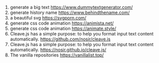 1. generate a big text https://www.dummytextgenerator.com/
2. generate history name https://www.behindthename.com/
3. a beautiful svg https://svgporn.com/
4. generate css code animation https://animista.net/
5. generate css code animation https://animate.style/
6. Cleave.js has a simple purpose: to help you format input text content
   automatically. https://github.com/nosir/cleave.js
7. Cleave.js has a simple purpose: to help you format input text content
   automatically. https://nosir.github.io/cleave.js/
8. The vanilla repositories https://vanillalist.top/

